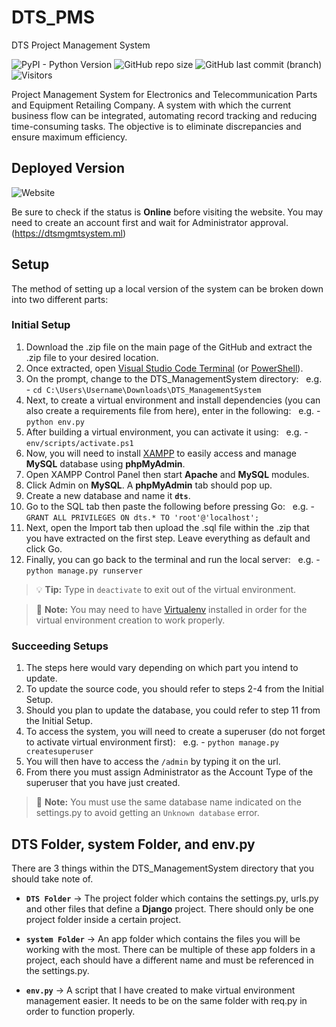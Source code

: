 # DTS_PMS
DTS Project Management System

![PyPI - Python Version](https://img.shields.io/pypi/pyversions/Django?color=%23386e9d&label=Python&logo=python&logoColor=%23ffcf3f)
![GitHub repo size](https://img.shields.io/github/repo-size/KyleAndrey/DTS_PMS?label=size)
![GitHub last commit (branch)](https://img.shields.io/github/last-commit/KyleAndrey/DTS_PMS/main?color=%230f3e2e&logo=git&logoColor=white)
![Visitors](https://api.visitorbadge.io/api/visitors?path=https%3A%2F%2Fgithub.com%2FKyleAndrey%2FDTS_PMS&label=Visitors&countColor=%23263759&style=flat)

Project Management System for Electronics and Telecommunication Parts and Equipment Retailing Company. A system with which the current business flow can be integrated, automating record tracking and reducing time-consuming tasks. The objective is to eliminate discrepancies and ensure maximum efficiency.

## Deployed Version
![Website](https://img.shields.io/website?down_message=Offline&label=Website&up_message=Online&url=https%3A%2F%2Fdtsmgmtsystem.ml%2F)

Be sure to check if the status is **Online** before visiting the website. You may need to create an account first and wait for Administrator approval. (https://dtsmgmtsystem.ml)

## Setup

The method of setting up a local version of the system can be broken down into two different parts:

### Initial Setup

1) Download the .zip file on the main page of the GitHub and extract the .zip file to your desired location.
2) Once extracted, open [Visual Studio Code Terminal](https://code.visualstudio.com/docs/terminal/basics) (or [PowerShell](https://docs.microsoft.com/en-us/powershell/scripting/overview?view=powershell-5.1)).
3) On the prompt, change to the DTS_ManagementSystem directory:
  e.g. - `cd C:\Users\Username\Downloads\DTS_ManagementSystem`
4) Next, to create a virtual environment and install dependencies (you can also create a requirements file from here), enter in the following:
  e.g. - `python env.py`
5) After building a virtual environment, you can activate it using:
  e.g. - `env/scripts/activate.ps1`
6) Now, you will need to install [XAMPP](https://www.apachefriends.org/download.html) to easily access and manage **MySQL** database using **phpMyAdmin**.
7) Open XAMPP Control Panel then start **Apache** and **MySQL** modules.
8) Click Admin on **MySQL**. A **phpMyAdmin** tab should pop up.
9) Create a new database and name it **`dts`**.
10) Go to the SQL tab then paste the following before pressing Go:
  e.g. - `GRANT ALL PRIVILEGES ON dts.* TO 'root'@'localhost';`
11) Next, open the Import tab then upload the .sql file within the .zip that you have extracted on the first step. Leave everything as default and click Go.
12) Finally, you can go back to the terminal and run the local server:
  e.g. - `python manage.py runserver`

> :bulb: **Tip:** Type in `deactivate` to exit out of the virtual environment.

> :memo: **Note:** You may need to have [Virtualenv](https://pypi.org/project/virtualenv) installed in order for the virtual environment creation to work properly.

### Succeeding Setups

1) The steps here would vary depending on which part you intend to update.
2) To update the source code, you should refer to steps 2-4 from the Initial Setup.
3) Should you plan to update the database, you could refer to step 11 from the Initial Setup.
4) To access the system, you will need to create a superuser (do not forget to activate virtual environment first):
  e.g. - `python manage.py createsuperuser`
5) You will then have to access the `/admin` by typing it on the url.
6) From there you must assign Administrator as the Account Type of the superuser that you have just created.

> :memo: **Note:** You must use the same database name indicated on the settings.py to avoid getting an `Unknown database` error.

## DTS Folder, system Folder, and env.py

There are 3 things within the DTS_ManagementSystem directory that you should take note of.

- **`DTS Folder`** -> The project folder which contains the settings.py, urls.py and other files that define a **Django** project. There should only be one project folder inside a certain project.

- **`system Folder`** -> An app folder which contains the files you will be working with the most. There can be multiple of these app folders in a project, each should have a different name and must be referenced in the settings.py.

- **`env.py`** -> A script that I have created to make virtual environment management easier. It needs to be on the same folder with req.py in order to function properly.
